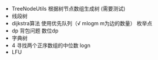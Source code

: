 * TreeNodeUtils 根据树节点数组生成树 (需要测试)
* 线段树 
* dijkstra算法 使用优先队列（√ mlogm m为边的数量）  枚举点
* dp 背包问题 数位dp
* 字典树
* 4 寻找两个正序数组的中位数 logn 
* LFU